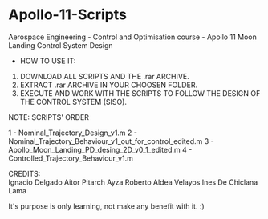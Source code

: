 # Apollo-11-Scripts
Aerospace Engineering - Control and Optimisation course - Apollo 11  Moon Landing Control System Design

- HOW TO USE IT:
1. DOWNLOAD ALL SCRIPTS AND THE .rar ARCHIVE.
2. EXTRACT .rar ARCHIVE IN YOUR CHOOSEN FOLDER.
3. EXECUTE AND WORK WITH THE SCRIPTS TO FOLLOW THE DESIGN OF THE CONTROL SYSTEM (SISO).

NOTE: SCRIPTS' ORDER

1 - Nominal_Trajectory_Design_v1.m
2 - Nominal_Trajectory_Behaviour_v1_out_for_control_edited.m
3 - Apollo_Moon_Landing_PD_desing_2D_v0_1_edited.m
4 - Controlled_Trajectory_Behaviour_v1.m

CREDITS:  
Ignacio Delgado
Aitor Pitarch Ayza
Roberto Aldea Velayos
Ines De Chiclana Lama

It's purpose is only learning, not make any benefit with it. :)
